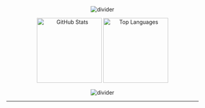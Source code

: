 <p align="center">
  <img src="https://capsule-render.vercel.app/api?type=rect&color=0:6EE7F9,100:A78BFA&height=3&section=header" alt="divider" />
</p>

<p align="center" title="Real-time overview of activity and languages">
  <img height="170" src="https://github-readme-stats.vercel.app/api?username=gns-x&show_icons=true&count_private=true&theme=tokyonight&rank_icon=github" alt="GitHub Stats" />
  <img height="170" src="https://github-readme-stats.vercel.app/api/top-langs/?username=gns-x&layout=compact&langs_count=8&theme=tokyonight" alt="Top Languages" />
</p>

<p align="center">
  <img src="https://capsule-render.vercel.app/api?type=rect&color=0:A78BFA,100:6EE7F9&height=3&section=footer" alt="divider" />
</p>

---

